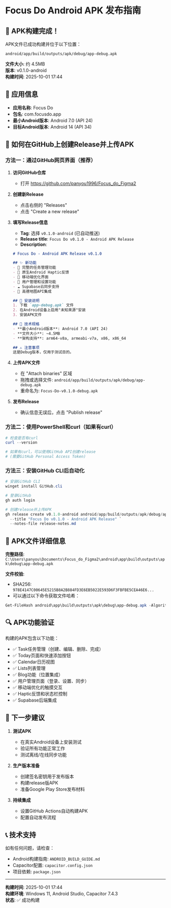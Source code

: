 # Focus Do Android APK 发布指南

## 🎉 APK构建完成！

APK文件已成功构建并位于以下位置：
```
android/app/build/outputs/apk/debug/app-debug.apk
```

**文件大小**: 约 4.5MB  
**版本**: v0.1.0-android  
**构建时间**: 2025-10-01 17:44  

## 📱 应用信息

- **应用名称**: Focus Do
- **包名**: com.focusdo.app
- **最小Android版本**: Android 7.0 (API 24)
- **目标Android版本**: Android 14 (API 34)

## 🚀 如何在GitHub上创建Release并上传APK

### 方法一：通过GitHub网页界面（推荐）

1. **访问GitHub仓库**
   - 打开 https://github.com/panyou1996/Focus_do_Figma2

2. **创建新Release**
   - 点击右侧的 "Releases"
   - 点击 "Create a new release"

3. **填写Release信息**
   - **Tag**: 选择 `v0.1.0-android` (已自动推送)
   - **Release title**: `Focus Do v0.1.0 - Android APK Release`
   - **Description**: 
   ```markdown
   # Focus Do - Android APK Release v0.1.0

   ## ✨ 新功能
   - 📱 完整的任务管理功能
   - 🔔 原生Android Haptic反馈
   - 🎯 移动端优化界面
   - 🌙 用户管理和设置功能
   - ☁️ Supabase云同步支持
   - 📍 高德地图API集成

   ## 📱 安装说明
   1. 下载 `app-debug.apk` 文件
   2. 在Android设备上启用"未知来源"安装
   3. 安装APK文件

   ## 🔧 技术规格
   - **最小Android版本**: Android 7.0 (API 24)
   - **文件大小**: ~4.5MB
   - **架构支持**: arm64-v8a, armeabi-v7a, x86, x86_64

   ## ⚠️ 注意事项
   这是Debug版本，仅用于测试目的。
   ```

4. **上传APK文件**
   - 在 "Attach binaries" 区域
   - 拖拽或选择文件: `android/app/build/outputs/apk/debug/app-debug.apk`
   - 重命名为: `Focus-Do-v0.1.0-debug.apk`

5. **发布Release**
   - 确认信息无误后，点击 "Publish release"

### 方法二：使用PowerShell和curl（如果有curl）

```powershell
# 检查是否有curl
curl --version

# 如果有curl，可以使用GitHub API创建release
# (需要GitHub Personal Access Token)
```

### 方法三：安装GitHub CLI后自动化

```powershell
# 安装GitHub CLI
winget install GitHub.cli

# 登录GitHub
gh auth login

# 创建release并上传APK
gh release create v0.1.0-android android/app/build/outputs/apk/debug/app-debug.apk `
  --title "Focus Do v0.1.0 - Android APK Release" `
  --notes-file release-notes.md
```

## 📁 APK文件详细信息

**完整路径**: `C:\Users\panyou\Documents\Focus_do_Figma2\android\app\build\outputs\apk\debug\app-debug.apk`

**文件校验**:
- SHA256: `978E4147C00645E5215B8A2B884FD3E6EB5022E593D6F3FBFBE5CEA46E6...`
- 可以通过以下命令获取文件哈希：
```powershell
Get-FileHash android\app\build\outputs\apk\debug\app-debug.apk -Algorithm SHA256
```

## 🔍 APK功能验证

构建的APK包含以下功能：
- ✅ Task任务管理（创建、编辑、删除、完成）
- ✅ Today页面和快速添加按钮
- ✅ Calendar日历视图
- ✅ Lists列表管理
- ✅ Blog功能（位置集成）
- ✅ 用户管理页面（登录、设置、同步）
- ✅ 移动端优化的触摸交互
- ✅ Haptic反馈和状态栏控制
- ✅ Supabase后端集成

## 🎯 下一步建议

1. **测试APK**
   - 在真实Android设备上安装测试
   - 验证所有功能正常工作
   - 测试离线/在线同步功能

2. **生产版本准备**
   - 创建签名密钥用于发布版本
   - 构建release版APK
   - 准备Google Play Store发布材料

3. **持续集成**
   - 设置GitHub Actions自动构建APK
   - 配置自动发布流程

## 📞 技术支持

如有任何问题，请检查：
- Android构建指南: `ANDROID_BUILD_GUIDE.md`
- Capacitor配置: `capacitor.config.json`
- 项目依赖: `package.json`

---

**构建时间**: 2025-10-01 17:44  
**构建环境**: Windows 11, Android Studio, Capacitor 7.4.3  
**状态**: ✅ 成功构建